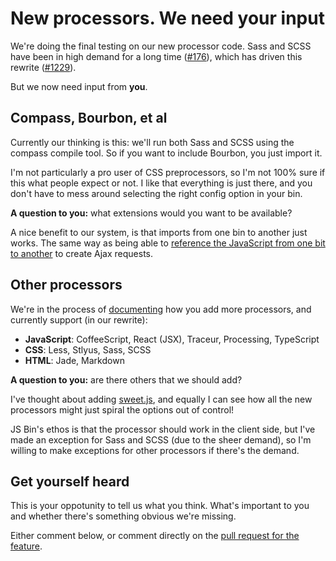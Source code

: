 # New processors. We need your input

We're doing the final testing on our new processor code. Sass and SCSS have been in high demand for a long time ([#176](https://github.com/jsbin/jsbin/issues/176)), which has driven this rewrite ([#1229](https://github.com/jsbin/jsbin/pull/1229)).

But we now need input from **you**.

## Compass, Bourbon, et al

Currently our thinking is this: we'll run both Sass and SCSS using the compass compile tool. So if you want to include Bourbon, you just import it.

I'm not particularly a pro user of CSS preprocessors, so I'm not 100% sure if this what people expect or not. I like that everything is just there, and you don't have to mess around selecting the right config option in your bin.

**A question to you:** what extensions would you want to be available?

A nice benefit to our system, is that imports from one bin to another just works. The same way as being able to [reference the JavaScript from one bit to another](http://jsbin.com/help/linking-bins) to create Ajax requests.

## Other processors

We're in the process of [documenting](/help/adding-processors) how you add more processors, and currently support (in our rewrite):

* **JavaScript**: CoffeeScript, React (JSX), Traceur, Processing, TypeScript
* **CSS**: Less, Stlyus, Sass, SCSS
* **HTML**: Jade, Markdown

**A question to you:** are there others that we should add?

I've thought about adding [sweet.js](http://sweetjs.org/), and equally I can see how all the new processors might just spiral the options out of control!

JS Bin's ethos is that the processor should work in the client side, but I've made an exception for Sass and SCSS (due to the sheer demand), so I'm willing to make exceptions for other processors if there's the demand.

## Get yourself heard

This is your oppotunity to tell us what you think. What's important to you and whether there's something obvious we're missing.

Either comment below, or comment directly on the [pull request for the feature](https://github.com/jsbin/jsbin/pull/1229).